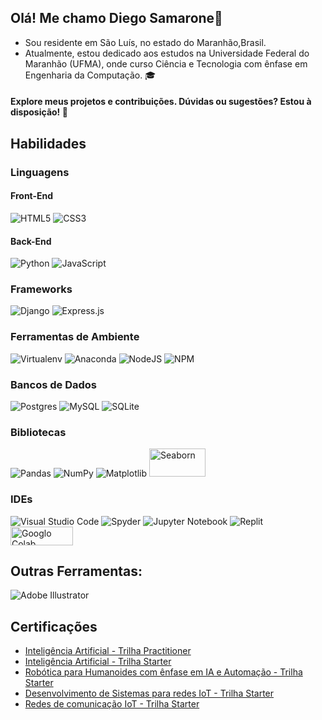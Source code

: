 ## Olá! Me chamo Diego Samarone👋
* Sou residente em São Luís, no estado do Maranhão,Brasil.
* Atualmente, estou dedicado aos estudos na Universidade Federal do Maranhão (UFMA), onde curso Ciência e Tecnologia com ênfase em Engenharia da Computação. 🎓

#### Explore meus projetos e contribuições. Dúvidas ou sugestões? Estou à disposição! 🚀

## Habilidades
### Linguagens
#### Front-End
![HTML5](https://img.shields.io/badge/html5-%23E34F26.svg?style=for-the-badge&logo=html5&logoColor=white)
![CSS3](https://img.shields.io/badge/css3-%231572B6.svg?style=for-the-badge&logo=css3&logoColor=white)

#### Back-End
![Python](https://img.shields.io/badge/python-3670A0?style=for-the-badge&logo=python&logoColor=ffdd54)
![JavaScript](https://img.shields.io/badge/javascript-%23323330.svg?style=for-the-badge&logo=javascript&logoColor=%23F7DF1E)

### Frameworks
![Django](https://img.shields.io/badge/django-%23092E20.svg?style=for-the-badge&logo=django&logoColor=white)
![Express.js](https://img.shields.io/badge/express.js-%23404d59.svg?style=for-the-badge&logo=express&logoColor=%2361DAFB)

### Ferramentas de Ambiente
![Virtualenv](https://img.shields.io/badge/Virtualenv-78866B.svg?style=for-the-badge&logo=Virtualenv&logoColor=white)
![Anaconda](https://img.shields.io/badge/Anaconda-%2344A833.svg?style=for-the-badge&logo=anaconda&logoColor=white)
![NodeJS](https://img.shields.io/badge/node.js-6DA55F?style=for-the-badge&logo=node.js&logoColor=white)  ![NPM](https://img.shields.io/badge/NPM-%23CB3837.svg?style=for-the-badge&logo=npm&logoColor=white)

### Bancos de Dados
![Postgres](https://img.shields.io/badge/postgres-%23316192.svg?style=for-the-badge&logo=postgresql&logoColor=white)
![MySQL](https://img.shields.io/badge/mysql-%2300f.svg?style=for-the-badge&logo=mysql&logoColor=white)
![SQLite](https://img.shields.io/badge/sqlite-%2307405e.svg?style=for-the-badge&logo=sqlite&logoColor=white)

### Bibliotecas
![Pandas](https://img.shields.io/badge/pandas-%23150458.svg?style=for-the-badge&logo=pandas&logoColor=white)
![NumPy](https://img.shields.io/badge/numpy-%23013243.svg?style=for-the-badge&logo=numpy&logoColor=white)
![Matplotlib](https://img.shields.io/badge/Matplotlib-%23ffffff.svg?style=for-the-badge&logo=Matplotlib&logoColor=black)
<img src="https://seaborn.pydata.org/_static/logo-wide-lightbg.svg" alt="Seaborn" width="90" height="45">

### IDEs
![Visual Studio Code](https://img.shields.io/badge/Visual%20Studio%20Code-0078d7.svg?style=for-the-badge&logo=visual-studio-code&logoColor=white)
![Spyder](https://img.shields.io/badge/Spyder-838485?style=for-the-badge&logo=spyder%20ide&logoColor=maroon)
![Jupyter Notebook](https://img.shields.io/badge/jupyter-%23FA0F00.svg?style=for-the-badge&logo=jupyter&logoColor=white)
![Replit](https://img.shields.io/badge/Replit-DD1200?style=for-the-badge&logo=Replit&logoColor=white)
<img src="https://colab.google/static/images/icons/colab.png" alt="Googlo Colab" width="100" height="30">

## Outras Ferramentas:
![Adobe Illustrator](https://img.shields.io/badge/adobe%20illustrator-%23FF9A00.svg?style=for-the-badge&logo=adobe%20illustrator&logoColor=white)

## Certificações
* [Inteligência Artificial - Trilha Practitioner](https://drive.google.com/file/d/1Dd7RwfP2Kvtz2MPi-9M8MNfbiAQP5yG_/view?usp=sharing)<br>
* [Inteligência Artificial - Trilha Starter ](https://drive.google.com/file/d/1aYa3EwJmcoKsSf-NYwMZtRVBEHaEFInl/view?usp=sharing)<br>
* [Robótica para Humanoides com ênfase em IA e Automação - Trilha Starter](https://drive.google.com/file/d/1oWG1ZCQZ3d5G7-aGHhza1wlx02CME6Zm/view?usp=sharing)<br>
* [Desenvolvimento de Sistemas para redes IoT - Trilha Starter](https://drive.google.com/file/d/1K1f9nyFW9LppNY-DPPGc-GpP5or1MNbj/view?usp=sharing)<br>
* [Redes de comunicação IoT - Trilha Starter](https://drive.google.com/file/d/1_E2sa5bsfWZPbuhz_TvZykBiLMp5vcLw/view?usp=sharing)<br>
